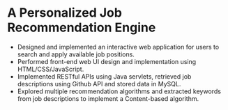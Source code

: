 # A Personalized Job Recommendation Engine
* Designed and implemented an interactive web application for users to search and apply available job positions.
* Performed front-end web UI design and implementation using HTML/CSS/JavaScript. 
* Implemented RESTful APIs using Java servlets, retrieved job descriptions using Github API and stored data in MySQL.
* Explored multiple recommendation algorithms and extracted keywords from job descriptions to implement a Content-based algorithm.

